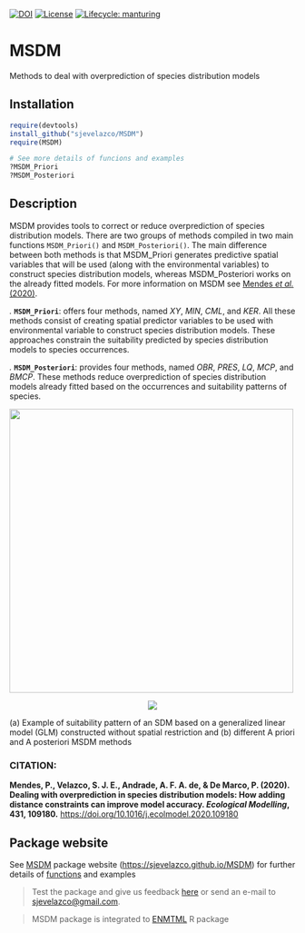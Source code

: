 [![DOI](https://zenodo.org/badge/DOI/10.1016/j.ecolmodel.2020.109180.svg)](https://doi.org/10.1016/j.ecolmodel.2020.109180)
[![License](https://img.shields.io/badge/license-GPL%20%28%3E=%203%29-lightgrey.svg?style=flat)](http://www.gnu.org/licenses/gpl-3.0.html)
[![Lifecycle:
manturing](https://img.shields.io/badge/lifecycle-manturing-blue.svg)](https://www.tidyverse.org/lifecycle/#manturing)

# MSDM
Methods to deal with overprediction of species distribution models


## Installation

```r
require(devtools)  
install_github("sjevelazco/MSDM")  
require(MSDM)

# See more details of funcions and examples
?MSDM_Priori
?MSDM_Posteriori
```

## Description

MSDM provides tools to correct or reduce overprediction of species distribution models. There are two groups of methods compiled in two main functions `MSDM_Priori()` and `MSDM_Posteriori()`. The main difference between both methods is that MSDM_Priori generates predictive spatial variables that will be used (along with the environmental variables) to construct species distribution models, whereas MSDM_Posteriori works on the already fitted models. For more information on MSDM see [Mendes *et al.* (2020)](https://doi.org/10.1016/j.ecolmodel.2020.109180).

*.* **`MSDM_Priori`**: offers four methods, named *XY*, *MIN*,  *CML*, and *KER*. All these methods consist of creating spatial predictor variables to be used with environmental variable to construct species distribution models. These approaches constrain the suitability predicted by species distribution models to species occurrences.

*.* **`MSDM_Posteriori`**: provides four methods, named *OBR*, *PRES*, *LQ*, *MCP*, and *BMCP*. These methods reduce overprediction of species distribution models already fitted based on the occurrences and suitability patterns of species. 

 
 <a href='https://github.com/sjevelazco/MSDM'><img src="https://raw.githubusercontent.com/sjevelazco/MSDM/master/man/Figure/readme_figure.svg" align="centre" height="500"/></a>
 
<p align="center">
  <img src="https://github.com/sjevelazco/MSDM/blob/master/man/Figure/readme_figure.svg" />
  <figcaption> 
  
  (a) Example of suitability pattern of an SDM based on a generalized linear model (GLM) constructed without spatial restriction and (b) different A priori and A posteriori MSDM methods </figcaption>
</p>

### CITATION:
**Mendes, P., Velazco, S. J. E., Andrade, A. F. A. de, & De Marco, P. (2020). Dealing with overprediction in species distribution models: How adding distance constraints can improve model accuracy. *Ecological Modelling*, 431, 109180.** https://doi.org/10.1016/j.ecolmodel.2020.109180

## Package website
See [MSDM](https://sjevelazco.github.io/MSDM) package website (https://sjevelazco.github.io/MSDM) for further details of [functions](https://sjevelazco.github.io/MSDM/reference/index.html) and examples 




> Test the package and give us feedback [here](https://github.com/sjevelazco/MSDM/issues) or send an e-mail to sjevelazco@gmail.com.

> MSDM package is integrated to [ENMTML](https://github.com/andrefaa/ENMTML) R package

